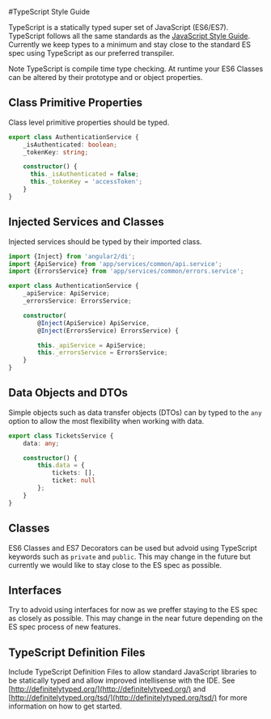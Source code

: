 #TypeScript Style Guide

TypeScript is a statically typed super set of JavaScript (ES6/ES7). TypeScript follows all the same standards 
as the [JavaScript Style Guide](https://github.com/vintage-software/javascript). Currently we keep types to a minimum and stay close to the standard ES spec using TypeScript as our preferred transpiler.

Note TypeScript is compile time type checking. At runtime your ES6 Classes can be altered by their prototype and or object properties. 

## Class Primitive Properties

Class level primitive properties should be typed.

``` typescript
export class AuthenticationService {
    _isAuthenticated: boolean;
    _tokenKey: string;

    constructor() {
      this._isAuthenticated = false;
      this._tokenKey = 'accessToken';
    }
}
```

## Injected Services and Classes
Injected services should be typed by their imported class.

``` typescript
import {Inject} from 'angular2/di';
import {ApiService} from 'app/services/common/api.service';
import {ErrorsService} from 'app/services/common/errors.service';

export class AuthenticationService {
    _apiService: ApiService;
    _errorsService: ErrorsService;

    constructor(
        @Inject(ApiService) ApiService,
        @Inject(ErrorsService) ErrorsService) {

        this._apiService = ApiService;
        this._errorsService = ErrorsService;
    }
}
```

## Data Objects and DTOs
Simple objects such as data transfer objects (DTOs) can by typed to the `any` option to allow 
the most flexibility when working with data. 

``` typescript
export class TicketsService {
    data: any;

    constructor() {
        this.data = {
            tickets: [],
            ticket: null
        };
    }
}
```

## Classes

ES6 Classes and ES7 Decorators can be used but advoid using TypeScript keywords such as `private` and `public`. This may change in the future but currently we would like to stay close to the ES spec as possible. 

## Interfaces

Try to advoid using interfaces for now as we preffer staying to the ES spec as closely as possible. This may change in the near future depending on the ES spec process of new features. 

## TypeScript Definition Files

Include TypeScript Definition Files to allow standard JavaScript libraries to be statically typed and allow improved intellisense with the IDE. See [http://definitelytyped.org/](http://definitelytyped.org/) and [http://definitelytyped.org/tsd/](http://definitelytyped.org/tsd/) for more information on how to get started.
